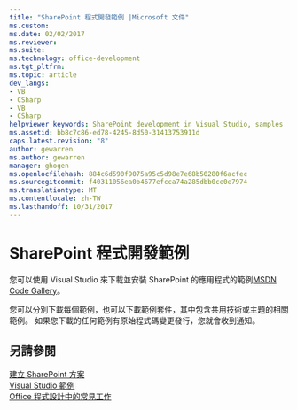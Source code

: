 ```yaml
---
title: "SharePoint 程式開發範例 |Microsoft 文件"
ms.custom: 
ms.date: 02/02/2017
ms.reviewer: 
ms.suite: 
ms.technology: office-development
ms.tgt_pltfrm: 
ms.topic: article
dev_langs:
- VB
- CSharp
- VB
- CSharp
helpviewer_keywords: SharePoint development in Visual Studio, samples
ms.assetid: bb8c7c86-ed78-4245-8d50-31413753911d
caps.latest.revision: "8"
author: gewarren
ms.author: gewarren
manager: ghogen
ms.openlocfilehash: 884c6d590f9075a95c5d98e7e68b50280f6acfec
ms.sourcegitcommit: f40311056ea0b4677efcca74a285dbb0ce0e7974
ms.translationtype: MT
ms.contentlocale: zh-TW
ms.lasthandoff: 10/31/2017
---
```

# <a name="sharepoint-development-samples"></a>SharePoint 程式開發範例
  您可以使用 Visual Studio 來下載並安裝 SharePoint 的應用程式的範例[MSDN Code Gallery](http://go.microsoft.com/fwlink/?LinkId=254185)。  
  
 您可以分別下載每個範例，也可以下載範例套件，其中包含共用技術或主題的相關範例。 如果您下載的任何範例有原始程式碼變更發行，您就會收到通知。  
  
## <a name="see-also"></a>另請參閱  
 [建立 SharePoint 方案](../sharepoint/create-sharepoint-solutions.md)   
 [Visual Studio 範例](http://go.microsoft.com/fwlink/?LinkId=150928)   
 [Office 程式設計中的常見工作](../vsto/common-tasks-in-office-programming.md)  
  
  
